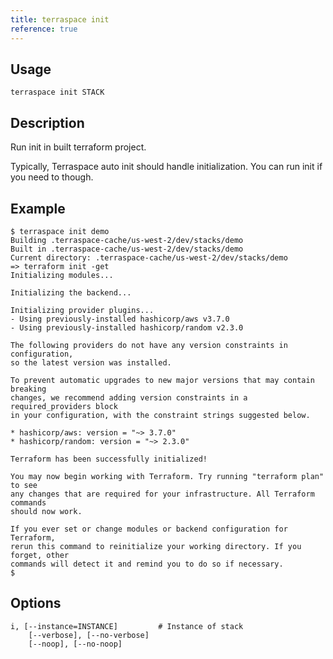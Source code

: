 ```yaml
---
title: terraspace init
reference: true
---
```


## Usage

    terraspace init STACK

## Description

Run init in built terraform project.

Typically, Terraspace auto init should handle initialization. You can run init if you need to though.

## Example

    $ terraspace init demo
    Building .terraspace-cache/us-west-2/dev/stacks/demo
    Built in .terraspace-cache/us-west-2/dev/stacks/demo
    Current directory: .terraspace-cache/us-west-2/dev/stacks/demo
    => terraform init -get
    Initializing modules...

    Initializing the backend...

    Initializing provider plugins...
    - Using previously-installed hashicorp/aws v3.7.0
    - Using previously-installed hashicorp/random v2.3.0

    The following providers do not have any version constraints in configuration,
    so the latest version was installed.

    To prevent automatic upgrades to new major versions that may contain breaking
    changes, we recommend adding version constraints in a required_providers block
    in your configuration, with the constraint strings suggested below.

    * hashicorp/aws: version = "~> 3.7.0"
    * hashicorp/random: version = "~> 2.3.0"

    Terraform has been successfully initialized!

    You may now begin working with Terraform. Try running "terraform plan" to see
    any changes that are required for your infrastructure. All Terraform commands
    should now work.

    If you ever set or change modules or backend configuration for Terraform,
    rerun this command to reinitialize your working directory. If you forget, other
    commands will detect it and remind you to do so if necessary.
    $


## Options

```
i, [--instance=INSTANCE]         # Instance of stack
    [--verbose], [--no-verbose]  
    [--noop], [--no-noop]        
```

